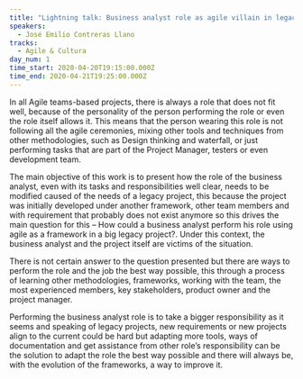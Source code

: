 ```yaml
---
title: "Lightning talk: Business analyst role as agile villain in legacy projects"
speakers:
  - José Emilio Contreras Llano
tracks:
  - Agile & Cultura
day_num: 1
time_start: 2020-04-20T19:15:00.000Z
time_end: 2020-04-21T19:25:00.000Z
---
```

In all Agile teams-based projects, there is always a role that does not fit well, because of the personality of the person performing the role or even the role itself allows it. This means that the person wearing this role is not following all the agile ceremonies, mixing other tools and techniques from other methodologies, such as Design thinking and waterfall, or just performing tasks that are part of the Project Manager, testers or even development team. 

The main objective of this work is to present how the role of the business analyst, even with its tasks and responsibilities well clear, needs to be modified caused of the needs of a legacy project, this because the project was initially developed under another framework, other team members and with requirement that probably does not exist anymore so this drives the main question for this – How could a business analyst perform his role using agile as a framework in a big legacy project?. Under this context, the business analyst and the project itself are victims of the situation.

There is not certain answer to the question presented but there are ways to perform the role and the job the best way possible, this through a process of learning other methodologies, frameworks, working with the team, the most experienced members, key stakeholders, product owner and the project manager. 

Performing the business analyst role is to take a bigger responsibility as it seems and speaking of legacy projects, new requirements or new projects align to the current could be hard but adapting more tools, ways of documentation and get assistance from other role’s responsibility can be the solution to adapt the role the best way possible and there will always be, with the evolution of the frameworks, a way to improve it.